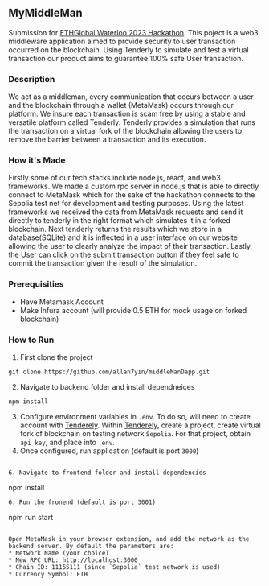 ## MyMiddleMan
Submission for [ETHGlobal Waterloo 2023 Hackathon](https://ethglobal.com/showcase/mymiddleman-e0ps2). This poject is a web3 middleware application aimed to provide security to user transaction occurred on the blockchain. Using Tenderly to simulate and test a virtual transaction our product aims to guarantee 100% safe User transaction.

### Description
We act as a middleman, every communication that occurs between a user and the blockchain through a wallet (MetaMask) occurs through our platform. We insure each transaction is scam free by using a stable and versatile platform called Tenderly. Tenderly provides a simulation that runs the transaction on a virtual fork of the blockchain allowing the users to remove the barrier between a transaction and its execution.

### How it's Made
Firstly some of our tech stacks include node.js, react, and web3 frameworks. We made a custom rpc server in node.js that is able to directly connect to MetaMask which for the sake of the hackathon connects to the Sepolia test net for development and testing purposes. Using the latest frameworks we received the data from MetaMask requests and send it directly to tenderly in the right format which simulates it in a forked blockchain. Next tenderly returns the results which we store in a database(SQLite) and it is inflected in a user interface on our website allowing the user to clearly analyze the impact of their transaction. Lastly, the User can click on the submit transaction button if they feel safe to commit the transaction given the result of the simulation.

### Prerequisities
* Have Metamask Account
* Make Infura account (will provide 0.5 ETH for mock usage on forked blockchain)

### How to Run
1. First clone the project
```
git clone https://github.com/allan7yin/middleManDapp.git
```
2. Navigate to backend folder and install dependneices
```
npm install
```
3. Configure environment variables in `.env`. To do so, will need to create account with [Tenderely](https://tenderly.co). Within [Tenderely](https://tenderly.co), create a project, create virtual fork of blockchain on testing network `Sepolia`. For that project, obtain `api key`, and place into `.env`.
4. Once configured, run application (default is port `3000`)
```

6. Navigate to frontend folder and install dependencies
```
npm install
```
6. Run the fronend (default is port 3001)
```
npm run start
```

Open MetaMask in your browser extension, and add the network as the backend server. By default the parameters are:
* Network Name (your choice)
* New RPC URL: http://localhost:3000
* Chain ID: 11155111 (since `Sepolia` test network is used)
* Currency Symbol: ETH


